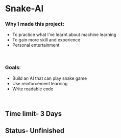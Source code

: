 # Snake-AI

<h3>Why I made this project:</h3>
<ul>
	<li>To practice what I've learnt about machine learning</li>
	<li>To gain more skill and experience</li>
	<li>Personal entertainment</li>
</ul>
<br>
<h3>Goals:</h3>
<ul>
	<li>Build an AI that can play snake game</li>
	<li>Use reinforcement learning</li>
	<li>Write readable code</li>
</ul>
<br>
<h2>Time limit- 3 Days</h2>
<h2>Status- Unfinished</h2>
